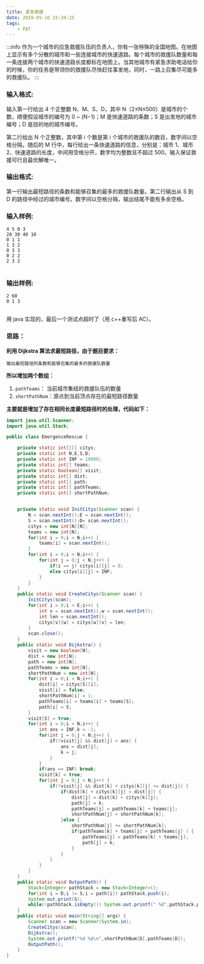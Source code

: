 ```yaml
---
title: 紧急救援
date: 2019-05-16 15:34:25
tags: 
	- PAT
---
```


:::info
作为一个城市的应急救援队伍的负责人，你有一张特殊的全国地图。在地图上显示有多个分散的城市和一些连接城市的快速道路。每个城市的救援队数量和每一条连接两个城市的快速道路长度都标在地图上。当其他城市有紧急求助电话给你的时候，你的任务是带领你的救援队尽快赶往事发地，同时，一路上召集尽可能多的救援队。
:::

### 输入格式:

输入第一行给出 4 个正整数 N、M、S、D，其中 N（2≤N≤500）是城市的个数，顺便假设城市的编号为 0 ~ (N−1)；M 是快速道路的条数；S 是出发地的城市编号；D 是目的地的城市编号。

第二行给出 N 个正整数，其中第 i 个数是第 i 个城市的救援队的数目，数字间以空格分隔。随后的 M 行中，每行给出一条快速道路的信息，分别是：城市 1、城市 2、快速道路的长度，中间用空格分开，数字均为整数且不超过 500。输入保证救援可行且最优解唯一。

### 输出格式:

第一行输出最短路径的条数和能够召集的最多的救援队数量。第二行输出从 S 到 D 的路径中经过的城市编号。数字间以空格分隔，输出结尾不能有多余空格。

### 输入样例:

```
4 5 0 3
20 30 40 10
0 1 1
1 3 2
0 3 3
0 2 2
2 3 2
```

![点击并拖拽以移动](data:image/gif;base64,R0lGODlhAQABAPABAP///wAAACH5BAEKAAAALAAAAAABAAEAAAICRAEAOw==)

### 输出样例:

```
2 60
0 1 3
```

![点击并拖拽以移动](data:image/gif;base64,R0lGODlhAQABAPABAP///wAAACH5BAEKAAAALAAAAAABAAEAAAICRAEAOw==)

用 java 实现的，最后一个测试点超时了（用 c++重写后 AC）。

### **思路：**

**利用 Dijkstra 算法求最短路径，由于题目要求：**

`输出最短路径的条数和能够召集的最多的救援队数量`

**所以增加两个数组：**

1. `pathTeams`： 当前城市集结的救援队伍的数量
2. `shortPathNum`：源点到当前顶点存在的最短路径数量

**主要就是增加了存在相同长度最短路径时的处理，代码如下：**

```java
import java.util.Scanner;
import java.util.Stack;

public class EmergenceRescue {

	private static int[][] citys;
	private static int N,E,S,D;
	private static int INF = 10000;
	private static int[] teams;
	private static boolean[] visit;
	private static int[] dist;
	private static int[] path;
	private static int[] pathTeams;
	private static int[] shortPathNum;


	private static void InitCitys(Scanner scan) {
		N = scan.nextInt();E = scan.nextInt();
		S = scan.nextInt();D= scan.nextInt();
		citys = new int[N][N];
		teams = new int[N];
		for(int i = 0;i < N;i++) {
			teams[i] = scan.nextInt();
		}
		for(int i = 0;i < N;i++) {
			for(int j = 0;j < N;j++) {
				if(i == j) citys[i][j] = 0;
				else citys[i][j] = INF;
			}
		}
	}
	public static void CreateCitys(Scanner scan) {
		InitCitys(scan);
		for(int i = 0;i < E;i++) {
			int v = scan.nextInt(),w = scan.nextInt();
			int len = scan.nextInt();
			citys[v][w] = citys[w][v] = len;
		}
		scan.close();
	}
	public static void Dijkstra() {
		visit = new boolean[N];
		dist = new int[N];
		path = new int[N];
		pathTeams = new int[N];
		shortPathNum = new int[N];
		for(int i = 0;i < N;i++) {
			dist[i] = citys[S][i];
			visit[i] = false;
			shortPathNum[i] = 1;
			pathTeams[i] = teams[i] + teams[S];
			path[i] = S;
		}
		visit[S] = true;
		for(int i = 0;i < N;i++) {
			int ans = INF,k = -1;
			for(int j = 0;j < N;j++) {
				if(!visit[j] && dist[j] < ans) {
					ans = dist[j];
					k = j;
				}
			}
			if(ans == INF) break;
			visit[k] = true;
			for(int j = 0;j < N;j++) {
				if(!visit[j] && dist[k] + citys[k][j] <= dist[j]) {
					if(dist[k] + citys[k][j] < dist[j]) {
						dist[j] = dist[k] + citys[k][j];
						path[j] = k;
						pathTeams[j] = pathTeams[k] + teams[j];
						shortPathNum[j] = shortPathNum[k];
					}else {
						shortPathNum[j] += shortPathNum[k];
						if(pathTeams[k] + teams[j] > pathTeams[j] ) {
							pathTeams[j] = pathTeams[k] + teams[j];
							path[j] = k;
						}
					}
				}
			}
		}
	}
	public static void OutputPath() {
		Stack<Integer> pathStack = new Stack<Integer>();
		for(int i = D;i != S;i = path[i]) pathStack.push(i);
		System.out.print(S);
		while(!pathStack.isEmpty()) System.out.printf(" %d",pathStack.pop());
	}
	public static void main(String[] args) {
		Scanner scan = new Scanner(System.in);
		CreateCitys(scan);
		Dijkstra();
		System.out.printf("%d %d\n",shortPathNum[D],pathTeams[D]);
		OutputPath();
	}
}
```

![点击并拖拽以移动](data:image/gif;base64,R0lGODlhAQABAPABAP///wAAACH5BAEKAAAALAAAAAABAAEAAAICRAEAOw==)
